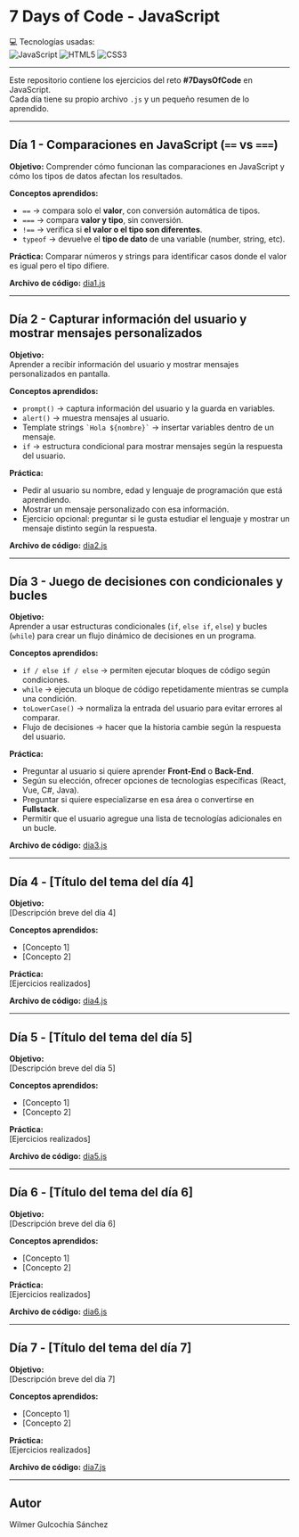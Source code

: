 # 7 Days of Code - JavaScript

💻 Tecnologías usadas:  
![JavaScript](https://img.shields.io/badge/JavaScript-F7DF1E?style=for-the-badge&logo=javascript&logoColor=black)
![HTML5](https://img.shields.io/badge/HTML5-E34F26?style=for-the-badge&logo=html5&logoColor=white)
![CSS3](https://img.shields.io/badge/CSS3-1572B6?style=for-the-badge&logo=css3&logoColor=white)

---

Este repositorio contiene los ejercicios del reto **#7DaysOfCode** en JavaScript.  
Cada día tiene su propio archivo `.js` y un pequeño resumen de lo aprendido.

---

## Día 1 - Comparaciones en JavaScript (`==` vs `===`)

**Objetivo:** Comprender cómo funcionan las comparaciones en JavaScript y cómo los tipos de datos afectan los resultados.  

**Conceptos aprendidos:**

- `==` → compara solo el **valor**, con conversión automática de tipos.
- `===` → compara **valor y tipo**, sin conversión.
- `!==` → verifica si **el valor o el tipo son diferentes**.
- `typeof` → devuelve el **tipo de dato** de una variable (number, string, etc).

**Práctica:** Comparar números y strings para identificar casos donde el valor es igual pero el tipo difiere.

**Archivo de código:** [dia1.js](./dia1.js)

---

## Día 2 - Capturar información del usuario y mostrar mensajes personalizados

**Objetivo:**  
Aprender a recibir información del usuario y mostrar mensajes personalizados en pantalla.  

**Conceptos aprendidos:**

- `prompt()` → captura información del usuario y la guarda en variables.  
- `alert()` → muestra mensajes al usuario.  
- Template strings `` `Hola ${nombre}` `` → insertar variables dentro de un mensaje.  
- `if` → estructura condicional para mostrar mensajes según la respuesta del usuario.  

**Práctica:**  

- Pedir al usuario su nombre, edad y lenguaje de programación que está aprendiendo.  
- Mostrar un mensaje personalizado con esa información.  
- Ejercicio opcional: preguntar si le gusta estudiar el lenguaje y mostrar un mensaje distinto según la respuesta.  

**Archivo de código:** [dia2.js](./dia2.js)

---

## Día 3 - Juego de decisiones con condicionales y bucles

**Objetivo:**  
Aprender a usar estructuras condicionales (`if`, `else if`, `else`) y bucles (`while`) para crear un flujo dinámico de decisiones en un programa.  

**Conceptos aprendidos:**  

- `if / else if / else` → permiten ejecutar bloques de código según condiciones.  
- `while` → ejecuta un bloque de código repetidamente mientras se cumpla una condición.  
- `toLowerCase()` → normaliza la entrada del usuario para evitar errores al comparar.  
- Flujo de decisiones → hacer que la historia cambie según la respuesta del usuario.  

**Práctica:**  

- Preguntar al usuario si quiere aprender **Front-End** o **Back-End**.  
- Según su elección, ofrecer opciones de tecnologías específicas (React, Vue, C#, Java).  
- Preguntar si quiere especializarse en esa área o convertirse en **Fullstack**.  
- Permitir que el usuario agregue una lista de tecnologías adicionales en un bucle.  

**Archivo de código:** [dia3.js](./dia3.js)

---

## Día 4 - [Título del tema del día 4]

**Objetivo:**  
[Descripción breve del día 4]

**Conceptos aprendidos:**  

- [Concepto 1]  
- [Concepto 2]  

**Práctica:**  
[Ejercicios realizados]

**Archivo de código:** [dia4.js](./dia4.js)

---

## Día 5 - [Título del tema del día 5]

**Objetivo:**  
[Descripción breve del día 5]

**Conceptos aprendidos:**  

- [Concepto 1]  
- [Concepto 2]  

**Práctica:**  
[Ejercicios realizados]

**Archivo de código:** [dia5.js](./dia5.js)

---

## Día 6 - [Título del tema del día 6]

**Objetivo:**  
[Descripción breve del día 6]

**Conceptos aprendidos:**  

- [Concepto 1]  
- [Concepto 2]  

**Práctica:**  
[Ejercicios realizados]

**Archivo de código:** [dia6.js](./dia6.js)

---

## Día 7 - [Título del tema del día 7]

**Objetivo:**  
[Descripción breve del día 7]

**Conceptos aprendidos:**

- [Concepto 1]
- [Concepto 2]  

**Práctica:**  
[Ejercicios realizados]

**Archivo de código:** [dia7.js](./dia7.js)

---

## Autor

Wilmer Gulcochía Sánchez
